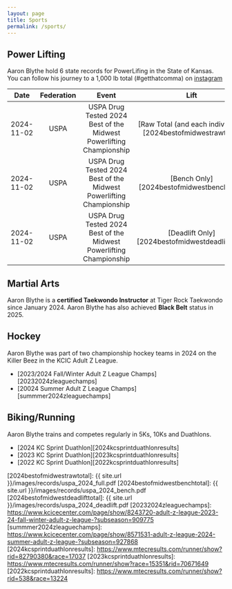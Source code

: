 ```yaml
---
layout: page
title: Sports
permalink: /sports/
---
```


## Power Lifting

Aaron Blythe hold 6 state records for PowerLifing in the State of Kansas. You can follow his journey to a 1,000 lb total (#getthatcomma) on [instagram][instagramablythepower]

| Date       | Federation   | Event                                                                | Lift                            | Class            |
| :--------: | :----------: |:--------------------------------------------------------------------:|:-------------------------------:| :---------------:| 
| 2024-11-02 | USPA         | USPA Drug Tested 2024 Best of the Midwest Powerlifting Championship  | [Raw Total (and each individual)][2024bestofmidwestrawtotal] | 100kg Male 45-49 |
| 2024-11-02 | USPA         | USPA Drug Tested 2024 Best of the Midwest Powerlifting Championship  | [Bench Only][2024bestofmidwestbenchtotal]                      | 100kg Male 45-49 |
| 2024-11-02 | USPA         | USPA Drug Tested 2024 Best of the Midwest Powerlifting Championship  | [Deadlift Only][2024bestofmidwestdeadlifttotal]                   | 100kg Male 45-49 |

## Martial Arts

Aaron Blythe is a **certified Taekwondo Instructor** at Tiger Rock Taekwondo since January 2024. Aaron Blythe has also achieved **Black Belt** status in 2025.

## Hockey

Aaron Blythe was part of two championship hockey teams in 2024 on the Killer Beez in the KCIC Adult Z League.

* [2023/2024 Fall/Winter Adult Z League Champs][20232024zleaguechamps]
* [20024 Summer Adult Z League Champs][summmer2024zleaguechamps]

## Biking/Running

Aaron Blythe trains and competes regularly in 5Ks, 10Ks and Duathlons.

* [2024 KC Sprint Duathlon][2024kcsprintduathlonresults]
* [2023 KC Sprint Duathlon][2023kcsprintduathlonresults]
* [2022 KC Sprint Duathlon][2022kcsprintduathlonresults]

[instagramablythepower]: https://www.instagram.com/ablythepower/
[2024bestofmidwestrawtotal]: {{ site.url }}/images/records/uspa_2024_full.pdf
[2024bestofmidwestbenchtotal]: {{ site.url }}/images/records/uspa_2024_bench.pdf
[2024bestofmidwestdeadlifttotal]: {{ site.url }}/images/records/uspa_2024_deadlift.pdf
[20232024zleaguechamps]: https://www.kcicecenter.com/page/show/8243720-adult-z-league-2023-24-fall-winter-adult-z-league-?subseason=909775
[summmer2024zleaguechamps]: https://www.kcicecenter.com/page/show/8571531-adult-z-league-2024-summer-adult-z-league-?subseason=927868
[2024kcsprintduathlonresults]: https://www.mtecresults.com/runner/show?rid=82790380&race=17037
[2023kcsprintduathlonresults]: https://www.mtecresults.com/runner/show?race=15351&rid=70671649
[2022kcsprintduathlonresults]: https://www.mtecresults.com/runner/show?rid=538&race=13224